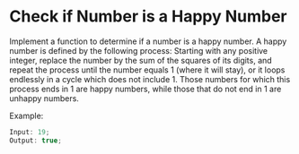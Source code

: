 # Check if Number is a Happy Number

Implement a function to determine if a number is a happy number. A happy number is defined by the following process: Starting with any positive integer, replace the number by the sum of the squares of its digits, and repeat the process until the number equals 1 (where it will stay), or it loops endlessly in a cycle which does not include 1. Those numbers for which this process ends in 1 are happy numbers, while those that do not end in 1 are unhappy numbers.

Example:

```js
Input: 19;
Output: true;
```
